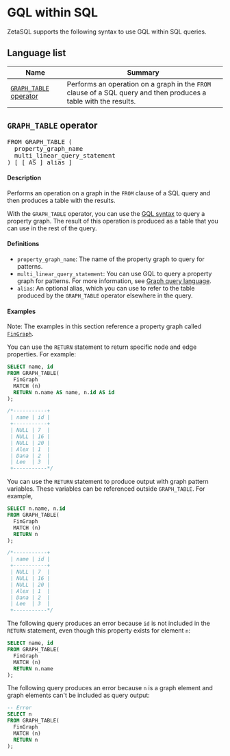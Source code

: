 

<!-- mdlint off(WHITESPACE_LINE_LENGTH) -->

# GQL within SQL

ZetaSQL supports the following syntax to use GQL
within SQL queries.

## Language list

<table>
  <thead>
    <tr>
      <th>Name</th>
      <th>Summary</th>
    </tr>
  </thead>
  <tbody>

<tr>
  <td><a href="https://github.com/google/zetasql/blob/master/docs/graph-sql-queries.md#graph_table_operator"><code>GRAPH_TABLE</code> operator</a>
</td>
  <td>
    Performs an operation on a graph in the <code>FROM</code> clause of a SQL
    query and then produces a table with the results.
  </td>
</tr>

  </tbody>
</table>

## `GRAPH_TABLE` operator 
<a id="graph_table_operator"></a>

<pre>
FROM GRAPH_TABLE (
  <span class="var">property_graph_name</span>
  <span class="var">multi_linear_query_statement</span>
) [ [ AS ] <span class="var">alias</span> ]
</pre>

#### Description

Performs an operation on a graph in the `FROM` clause of a SQL query and then
produces a table with the results.

With the `GRAPH_TABLE` operator, you can use the [GQL syntax][graph-query-statements]
to query a property graph. The result of this operation is produced as a table that
you can use in the rest of the query.

#### Definitions

+ `property_graph_name`: The name of the property graph to query for patterns.
+ `multi_linear_query_statement`: You can use GQL to query a property graph for
   patterns. For more information, see [Graph query language][graph-query-statements].
+ `alias`: An optional alias, which you can use to refer to the table
  produced by the `GRAPH_TABLE` operator elsewhere in the query.

#### Examples

Note: The examples in this section reference a property graph called
[`FinGraph`][fin-graph].

[fin-graph]: https://github.com/google/zetasql/blob/master/docs/graph-schema-statements.md#fin_graph

You can use the `RETURN` statement to return specific node and edge properties.
For example:

```sql
SELECT name, id
FROM GRAPH_TABLE(
  FinGraph
  MATCH (n)
  RETURN n.name AS name, n.id AS id
);

/*-----------+
 | name | id |
 +-----------+
 | NULL | 7  |
 | NULL | 16 |
 | NULL | 20 |
 | Alex | 1  |
 | Dana | 2  |
 | Lee  | 3  |
 +-----------*/
```

You can use the `RETURN` statement to produce output with graph pattern
variables. These variables can be referenced outside `GRAPH_TABLE`. For example,

```sql
SELECT n.name, n.id
FROM GRAPH_TABLE(
  FinGraph
  MATCH (n)
  RETURN n
);

/*-----------+
 | name | id |
 +-----------+
 | NULL | 7  |
 | NULL | 16 |
 | NULL | 20 |
 | Alex | 1  |
 | Dana | 2  |
 | Lee  | 3  |
 +-----------*/
```

The following query produces an error because `id` is not
included in the `RETURN` statement, even though this property exists for
element `n`:

```sql {.bad}
SELECT name, id
FROM GRAPH_TABLE(
  FinGraph
  MATCH (n)
  RETURN n.name
);
```

The following query produces an error because `n` is a graph element and
graph elements can't be included as query output:

```sql {.bad}
-- Error
SELECT n
FROM GRAPH_TABLE(
  FinGraph
  MATCH (n)
  RETURN n
);
```

[graph-query-statements]: https://github.com/google/zetasql/blob/master/docs/graph-query-statements.md

